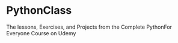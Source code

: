 # PythonClass
The lessons, Exercises, and Projects from the Complete PythonFor Everyone Course on Udemy
